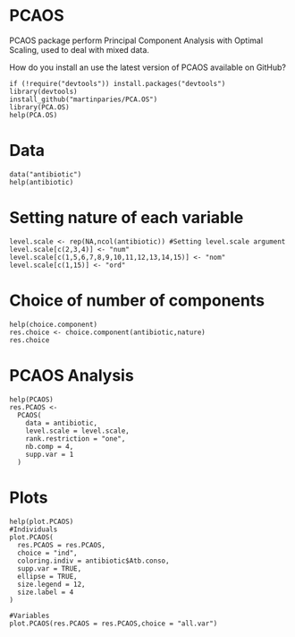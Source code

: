 # PCAOS

PCAOS package perform Principal Component Analysis with Optimal Scaling, used to deal with mixed data.

How do you install an use the latest version of PCAOS available on GitHub?

```{r}
if (!require("devtools")) install.packages("devtools")
library(devtools)
install_github("martinparies/PCA.OS")
library(PCA.OS)
help(PCA.OS)
```

# Data
```{r}
data("antibiotic")
help(antibiotic)
```

# Setting nature of each variable
```{r}
level.scale <- rep(NA,ncol(antibiotic)) #Setting level.scale argument
level.scale[c(2,3,4)] <- "num"
level.scale[c(1,5,6,7,8,9,10,11,12,13,14,15)] <- "nom"
level.scale[c(1,15)] <- "ord"
```

# Choice of number of components
```{r}
help(choice.component)
res.choice <- choice.component(antibiotic,nature)
res.choice
```

# PCAOS Analysis
```{r}
help(PCAOS)
res.PCAOS <-
  PCAOS(
    data = antibiotic,
    level.scale = level.scale,
    rank.restriction = "one",
    nb.comp = 4,
    supp.var = 1
  )
```

# Plots
```{r}
help(plot.PCAOS)
#Individuals
plot.PCAOS(
  res.PCAOS = res.PCAOS,
  choice = "ind",
  coloring.indiv = antibiotic$Atb.conso,
  supp.var = TRUE,
  ellipse = TRUE,
  size.legend = 12,
  size.label = 4
)

#Variables
plot.PCAOS(res.PCAOS = res.PCAOS,choice = "all.var")
```
